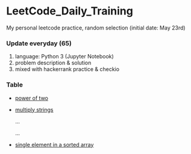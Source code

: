 # LeetCode_Daily_Training
My personal leetcode practice, random selection (initial date: May 23rd)
### Update everyday (65)
1) language: Python 3 (Jupyter Notebook)
2) problem description & solution 
3) mixed with hackerrank practice & checkio
### Table
* [power of two](https://github.com/xlyue92/LeetCode_Daily_Training/blob/master/%20power%20of%20two.ipynb)
* [multiply strings](https://github.com/xlyue92/LeetCode_Daily_Training/blob/master/multiply%20strings.ipynb)

     ...
     
     ...
   
* [single element in a sorted array](https://github.com/xlyue92/LeetCode_Daily_Training/blob/master/single%20element%20in%20a%20sorted%20array.ipynb)
